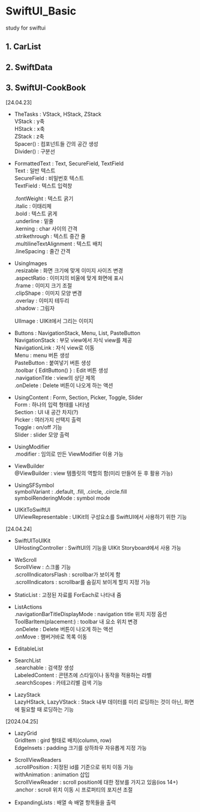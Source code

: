 # SwiftUI_Basic
study for swiftui

## 1. CarList
## 2. SwiftData
## 3. SwiftUI-CookBook
[24.04.23]
- TheTasks : VStack, HStack, ZStack  
  VStack : y축  
  HStack : x축  
  ZStack : z축  
  Spacer() : 컴포넌트들 간의 공간 생성  
  Divider() : 구분선  

- FormattedText : Text, SecureField, TextField  
  Text : 일반 텍스트  
  SecureField : 비밀번호 텍스트  
  TextField : 텍스트 입력창  

  .fontWeight : 텍스트 굵기  
  .italic : 이태리체  
  .bold : 텍스트 굵게  
  .underline : 밑줄  
  .kerning : char 사이의 간격  
  .strikethrough : 텍스트 중간 줄  
  .multilineTextAlignment : 텍스트 배치  
  .lineSpacing : 줄간 간격  

- UsingImages  
	.resizable : 화면 크기에 맞게 이미지 사이즈 변경  
	.aspectRatio : 이미지의 비울에 맞게 화면에 표시  
	.frame : 이미지 크기 조절  
	.clipShape : 이미지 모양 변경  
	.overlay : 이미지 테두리  
	.shadow : 그림자  

	UIImage : UIKit에서 그리는 이미지  

- Buttons : NavigationStack, Menu, List, PasteButton   
	NavigationStack : 부모 view에서 자식 view를 제공   
	NavigationLink : 자식 view로 이동  
	Menu : menu 버튼 생성  
	PasteButton : 붙여넣기 버튼 생성  
	.toolbar { EditButton() } : Edit 버튼 생성  
	.navigationTitle : view의 상단 제목  
	.onDelete : Delete 버튼이 나오게 하는 액션 

- UsingContent : Form, Section, Picker, Toggle, Slider  
	Form : 하나의 입력 형태를 나타냄  
	Section : UI 내 공간 차지(?)  
	Picker : 여러가지 선택지 출력  
	Toggle : on/off 기능  
	Slider : slider 모양 출력  

- UsingModifier  
	.modifier : 임의로 만든 ViewModifier 이용 가능   

- ViewBuilder  
	@ViewBuilder : view 템플릿의 역할의 함(미리 만들어 둔 후 활용 가능)  

- UsingSFSymbol  
	symbolVariant : .default, .fill, .circle, .circle.fill  
	symbolRenderingMode : symbol mode  

- UIKitToSwiftUI  
	UIViewRepresentable : UIKit의 구성요소를 SwiftUI에서 사용하기 위한 기능   

[24.04.24]
- SwiftUIToUIKit  
	UIHostingController : SwiftUI의 기능을 UIKit Storyboard에서 사용 가능  	

- WeScroll  
	ScrollView : 스크롤 기능  
	.scrollIndicatorsFlash : scrollbar가 보이게 함  
	.scrollIndicators : scrollbar를 숨길지 보이게 할지 지정 가능  

- StaticList : 고정된 자료를 ForEach로 나타내 줌  

- ListActions  
	.navigationBarTitleDisplayMode : navigation title 위치 지정 옵션  
	ToolBarItem(placement:) : toolbar 내 요소 위치 변경  
	.onDelete : Delete 버튼이 나오게 하는 액션  
	.onMove : 햄버거바로 목록 이동  

- EditableList  

- SearchList  
	.searchable : 검색창 생성  
	LabeledContent : 콘텐츠에 스타일이나 동작을 적용하는 라벨  
	.searchScopes : 카테고리별 검색 기능  

- LazyStack  
	LazyHStack, LazyVStack : Stack 내부 데이터를 미리 로딩하는 것이 아닌, 화면에 필요할 때 로딩하는 기능  

[2024.04.25]  
- LazyGrid  
	GridItem : gird 형태로 배치(column, row)  
	EdgeInsets : padding 크기를 상하좌우 자유롭게 지정 가능  

- ScrollViewReaders  
	.scrollPosition : 지정된 id를 기준으로 위치 이동 가능  
	withAnimation : animation 삽입  
	ScrollViewReader : scroll position에 대한 정보를 가지고 있음(ios 14+)  
	.anchor : scroll 위치 이동 시 프로퍼티의 포지션 조절    

- ExpandingLists : 배열 속 배열 항목들을 출력  

